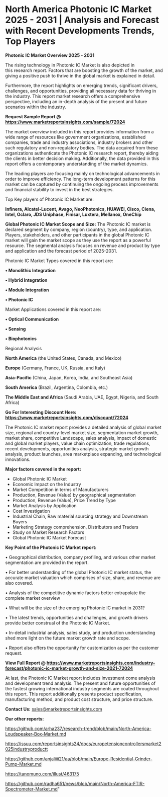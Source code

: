 # North America Photonic IC Market 2025 - 2031 | Analysis and Forecast with Recent Developments Trends, Top Players

<Strong> Photonic IC Market Overview 2025 - 2031</strong>

The rising technology in Photonic IC Market is also depicted in this research report. Factors that are boosting the growth of the market, and giving a positive push to thrive in the global market is explained in detail.

Furthermore, the report highlights on emerging trends, significant drivers, challenges, and opportunities, providing all necessary data for thriving in the industry. This report market research offers a comprehensive perspective, including an in-depth analysis of the present and future scenarios within the industry.

<strong>Request Sample Report @ <a href=https://www.marketreportsinsights.com/sample/72024>https://www.marketreportsinsights.com/sample/72024</a></strong>

The market overview included in this report provides information from a wide range of resources like government organizations, established companies, trade and industry associations, industry brokers and other such regulatory and non-regulatory bodies. The data acquired from these organizations authenticate the Photonic IC research report, thereby aiding the clients in better decision making. Additionally, the data provided in this report offers a contemporary understanding of the market dynamics.

The leading players are focusing mainly on technological advancements in order to improve efficiency. The long-term development patterns for this market can be captured by continuing the ongoing process improvements and financial stability to invest in the best strategies.

Top Key players of Photonic IC Market are:

<strong>Infinera, Alcatel-Lucent, Avago, NeoPhotonics, HUAWEI, Cisco, Ciena, Intel, Oclaro, JDS Uniphase, Finisar, Luxtera, Mellanox, OneChip</strong>

<strong><b>Global Photonic IC Market Scope and Size:</b></strong>
The Photonic IC market is declared segment by company, region (country), type, and application. Players, stakeholders, and other participants in the global Photonic IC market will gain the market scope as they use the report as a powerful resource. The segmental analysis focuses on revenue and product by type and application and the forecast period of 2025-2031.

Photonic IC Market Types covered in this report are:

<strong>• Monolithic Integration

• Hybrid Integration

• Module Integration

• Photonic IC</strong>

Market Applications covered in this report are:

<strong>• Optical Communication

• Sensing

• Biophotonics</strong> 

Regional Analysis

<strong>North America</strong> (the United States, Canada, and Mexico)

<strong>Europe</strong> (Germany, France, UK, Russia, and Italy)

<strong>Asia-Pacific</strong> (China, Japan, Korea, India, and Southeast Asia)

<strong>South America</strong> (Brazil, Argentina, Colombia, etc.)

<strong>The Middle East and Africa</strong> (Saudi Arabia, UAE, Egypt, Nigeria, and South Africa)

<strong>Go For Interesting Discount Here: <a href=https://www.marketreportsinsights.com/discount/72024>https://www.marketreportsinsights.com/discount/72024</a></strong>

The Photonic IC market report provides a detailed analysis of global market size, regional and country-level market size, segmentation market growth, market share, competitive Landscape, sales analysis, impact of domestic and global market players, value chain optimization, trade regulations, recent developments, opportunities analysis, strategic market growth analysis, product launches, area marketplace expanding, and technological innovations.

<strong><b>Major factors covered in the report:</b></strong>
<ul>
  <li>Global Photonic IC Market </li>
  <li>Economic Impact on the Industry</li>
  <li>Market Competition in terms of Manufacturers</li>
  <li>Production, Revenue (Value) by geographical segmentation</li>
  <li>Production, Revenue (Value), Price Trend by Type</li>
  <li>Market Analysis by Application</li>
  <li>Cost Investigation</li>
  <li>Industrial Chain, Raw material sourcing strategy and Downstream Buyers</li>
  <li>Marketing Strategy comprehension, Distributors and Traders</li>
  <li>Study on Market Research Factors</li>
  <li>Global Photonic IC Market Forecast</li>
</ul>

<strong><b>Key Point of the Photonic IC Market report:</b></strong>

• Geographical distribution, company profiling, and various other market segmentation are provided in the report.

• For better understanding of the global Photonic IC market status, the accurate market valuation which comprises of size, share, and revenue are also covered.

• Analysis of the competitive dynamic factors better extrapolate the complete market overview

• What will be the size of the emerging Photonic IC market in 2031?

• The latest trends, opportunities and challenges, and growth drivers provide better construal of the Photonic IC Market.

• In-detail industrial analysis, sales study, and production understanding shed more light on the future market growth rate and scope.

• Report also offers the opportunity for customization as per the customer request.

<strong><b>View Full Report @ <a href=https://www.marketreportsinsights.com/industry-forecast/photonic-ic-market-growth-and-size-2021-72024>https://www.marketreportsinsights.com/industry-forecast/photonic-ic-market-growth-and-size-2021-72024</a></b></strong>


At last, the Photonic IC Market report includes investment come analysis and development trend analysis. The present and future opportunities of the fastest growing international industry segments are coated throughout this report. This report additionally presents product specification, manufacturing method, and product cost structure, and price structure.

<strong>Contact Us:</strong>
sales@marketreportsinsights.com

<strong>Our other reports:</strong>

<a href=https://github.com/arha237/research-trend/blob/main/North-America-Loudspeaker-Box-Market.md>https://github.com/arha237/research-trend/blob/main/North-America-Loudspeaker-Box-Market.md</a>

<a href=https://issuu.com/reportsinsights24/docs/europetensioncontrollersmarket2025industryproductt>https://issuu.com/reportsinsights24/docs/europetensioncontrollersmarket2025industryproductt</a>

<a href=https://github.com/anjaliiii21/aa/blob/main/Europe-Residential-Grinder-Pump-Market.md>https://github.com/anjaliiii21/aa/blob/main/Europe-Residential-Grinder-Pump-Market.md</a>

<a href=https://tanomuno.com/illust/463175>https://tanomuno.com/illust/463175</a>

<a href=https://github.com/radha651/news/blob/main/North-America-FTIR-Spectrometer-Market.md>https://github.com/radha651/news/blob/main/North-America-FTIR-Spectrometer-Market.md</a>"
